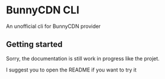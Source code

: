# BunnyCDN CLI

An unofficial cli for BunnyCDN provider

## Getting started

Sorry, the documentation is still work in progress like the projet.

I suggest you to open the README if you want to try it
